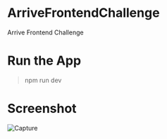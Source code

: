 # ArriveFrontendChallenge
Arrive Frontend Challenge

# Run the App
> npm run dev

# Screenshot
![Capture](https://github.com/user-attachments/assets/cc604834-8bb5-4454-86b7-bc1bec9fcfff)
